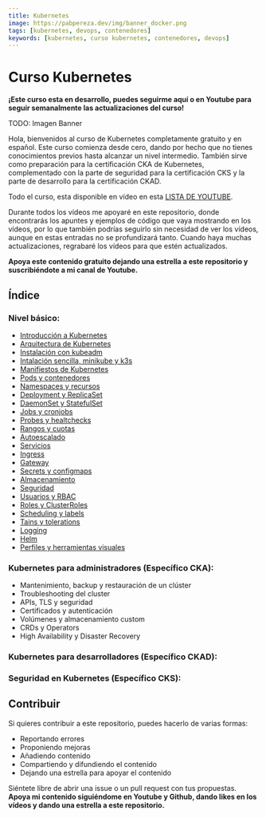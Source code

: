 ```yaml
---
title: Kubernetes 
image: https://pabpereza.dev/img/banner_docker.png
tags: [kubernetes, devops, contenedores]
keywords: [kubernetes, curso kubernetes, contenedores, devops]
---
```


# Curso Kubernetes 

**¡Este curso esta en desarrollo, puedes seguirme aquí o en Youtube para seguir semanalmente las actualizaciones del curso!**

TODO: Imagen Banner

Hola, bienvenidos al curso de Kubernetes completamente gratuito y en español. Este curso comienza desde cero, dando por hecho que no tienes conocimientos previos hasta alcanzar un nivel intermedio. También sirve como preparación para la certificación CKA de Kubernetes, complementado con la parte de seguridad para la certificación CKS y la parte de desarrollo para la certificación CKAD.

Todo el curso, esta disponible en vídeo en esta [LISTA DE YOUTUBE](https://www.youtube.com/playlist?list=PLQhxXeq1oc2k9MFcKxqXy5GV4yy7wqSma).

Durante todos los vídeos me apoyaré en este repositorio, donde encontrarás los apuntes y ejemplos de código que vaya mostrando en los vídeos, por lo que también podrías seguirlo sin necesidad de ver los vídeos, aunque en estas entradas no se profundizará tanto. Cuando haya muchas actualizaciones, regrabaré los vídeos para que estén actualizados.

**Apoya este contenido gratuito dejando una estrella a este repositorio y suscribiéndote a mi canal de Youtube.**

## Índice

### Nivel básico:
* [Introducción a Kubernetes](./101.Introduccion.md)
* [Arquitectura de Kubernetes](./102.Arquitectura.md)
* [Instalación con kubeadm](./103.Instalacion.md)
* [Intalación sencilla, minikube y k3s](./103bis.Instalacion.md) 
* [Manifiestos de Kubernetes](./104.Manifiestos.md)
* [Pods y contenedores](./105.Pods.md)
* [Namespaces y recursos](./106.Namespaces.md)
* [Deployment y ReplicaSet](./107.Deployments.md)
* [DaemonSet y StatefulSet](./108.DSySS.md)
* [Jobs y cronjobs](./109.Jobs.md)
* [Probes y healtchecks](./110.Probes_live_readiness.md)
* [Rangos y cuotas](./111.Rangos_quotas.md)
* [Autoescalado](./112.Autoscaling.md)
* [Servicios](./113.Services.md)
* [Ingress](./114.Ingress_controller.md)
* [Gateway](./115.Gateway.md)
* [Secrets y configmaps](./116.Secrets_configmaps.md)
* [Almacenamiento](./117.Almacenamiento.md)
* [Seguridad](./118.Seguridad.md) 
* [Usuarios y RBAC](./119.Usuarios.md)
* [Roles y ClusterRoles](./120.Roles.md)
* [Scheduling y labels](./121.Scheduling_labels.md)
* [Tains y tolerations](./122.Taints_tolerations.md)
* [Logging](./123.Logging.md)
* [Helm](./124.Helm.md)
* [Perfiles y herramientas visuales](./125.Perfiles_software_dashboard.md)

### Kubernetes para administradores (Específico CKA):
* Mantenimiento, backup y restauración de un clúster
* Troubleshooting del cluster
* APIs, TLS y seguridad
* Certificados y autenticación
* Volúmenes y almacenamiento custom
* CRDs y Operators
* High Availability y Disaster Recovery

### Kubernetes para desarrolladores (Específico CKAD):

### Seguridad en Kubernetes (Específico CKS):



## Contribuir
Si quieres contribuir a este repositorio, puedes hacerlo de varias formas:
* Reportando errores
* Proponiendo mejoras
* Añadiendo contenido 
* Compartiendo y difundiendo el contenido
* Dejando una estrella para apoyar el contenido
  
Siéntete libre de abrir una issue o un pull request con tus propuestas. **Apoya mi contenido siguiéndome en Youtube y Github, dando likes en los vídeos y dando una estrella a este repositorio.**
